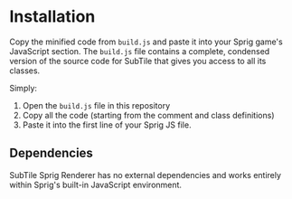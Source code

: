 # Installation

Copy the minified code from `build.js` and paste it into your Sprig game's JavaScript section. The `build.js` file contains a complete, condensed version of the source code for SubTile that gives you access to all its classes.

Simply:
1. Open the `build.js` file in this repository
2. Copy all the code (starting from the comment and class definitions)
3. Paste it into the first line of your Sprig JS file.

## Dependencies

SubTile Sprig Renderer has no external dependencies and works entirely within Sprig's built-in JavaScript environment.

